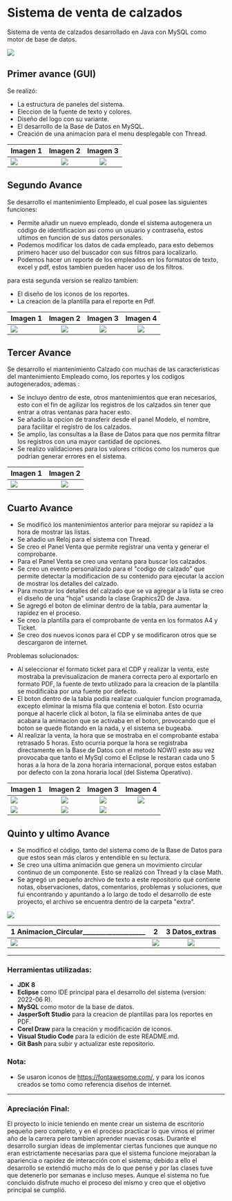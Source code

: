 # Sistema de venta de calzados
Sistema de venta de calzados desarrollado en Java con MySQL como motor de base de datos.

![][Extra_GIF_Main]

## Primer avance (GUI)
Se realizó:
- La estructura de paneles del sistema.
- Eleccion de la fuente de texto y colores.
- Diseño del logo con su variante.
- El desarrollo de la Base de Datos en MySQL.
- Creación de una animacion para el menu desplegable con Thread.

| Imagen 1 | Imagen 2 | Imagen 3 |
| ------------- |:-------------:| :-----:|
| ![][1st_img_1] | ![][1st_img_2] | ![][1st_img_3] |

## Segundo Avance

Se desarrollo el mantenimiento Empleado, el cual posee las siguientes funciones:
- Permite añadir un nuevo empleado, donde el sistema autogenera un código de identificacion asi como un usuario y contraseña, estos ultimos en funcion de sus datos personales.
- Podemos modificar los datos de cada empleado, para esto debemos primero hacer uso del buscador con sus filtros para localizarlo.
- Podemos hacer un reporte de los empleados en los formatos de texto, excel y pdf, estos tambien pueden hacer uso de los filtros.

para esta segunda version se realizo tambien:
- El diseño de los iconos de los reportes.
- La creacion de la plantilla para el reporte en Pdf.

| Imagen 1 | Imagen 2 | Imagen 3 | Imagen 4 |
| ------------- |:-------------:|:-------------:|:-------------:|
| ![][2nd_img_1] | ![][2nd_img_2] | ![][2nd_img_3] | ![][2nd_img_4] |

## Tercer Avance
Se desarrollo el mantenimiento Calzado con muchas de las caracteristicas del mantenimiento Empleado como, los reportes y los codigos autogenerados, ademas :
- Se incluyo dentro de este, otros mantenimientos que eran necesarios, esto con el fin de agilizar los registros de los calzados sin tener que entrar a otras ventanas para hacer esto.
- Se añadio la opcion de transferir desde el panel Modelo, el nombre, para facilitar el registro de los calzados.
- Se amplio, las consultas a la Base de Datos para que nos permita filtrar los registros con una mayor cantidad de opciones.
- Se realizo validaciones para los valores criticos como los numeros que podrian generar errores en el sistema.

| Imagen 1 | Imagen 2 |
| ------------- |:-------------:|
| ![][3rd_img_1] | ![][3rd_img_2] |


## Cuarto Avance
- Se modificó los mantenimientos anterior para mejorar su rapidez a la hora de mostrar las listas.
- Se añadio un Reloj para el sistema con Thread.
- Se creo el Panel Venta que permite registrar una venta y generar el comprobante.
- Para el Panel Venta se creo una ventana para buscar los calzados.
- Se creo un evento personalizado para el "codigo de calzado" que permite detectar la modificacion de su contenido para ejecutar la accion de mostrar los detalles del calzado.
- Para mostrar los detalles del calzado que se va agregar a la lista se creo el diseño de una "hoja" usando la clase Graphics2D de Java.
- Se agregó el boton de eliminar dentro de la tabla, para aumentar la rapidez en el proceso.
- Se creo la plantilla para el comprobante de venta en los formatos A4 y Ticket.
- Se creo dos nuevos iconos para el CDP y se modificaron otros que se descargaron de internet.

Problemas solucionados:
- Al seleccionar el formato ticket para el CDP y realizar la venta, este mostraba la previsualizacion de manera correcta pero al exportarlo en formato PDF, la fuente de texto utilizado para la creacion de la plantilla se modificaba por una fuente por defecto.
- El boton dentro de la tabla podia realizar cualquier funcion programada, excepto eliminar la misma fila que contenia el boton. Esto ocurria porque al hacerle click al boton, la fila se eliminaba antes de que acabara la animacion que se activaba en el boton, provocando que el boton se quede flotando en la nada, y el sistema se bugeaba.
- Al realizar la venta, la hora que se mostraba en el comprobante estaba retrasado 5 horas. Esto ocurria porque la hora se registraba directamente en la Base de Datos con el metodo NOW() esto asu vez provocaba que tanto el MySql como el Eclipse le restaran cada uno 5 horas a la hora de la zona horaria internacional, porque estos estaban por defecto con la zona horaria local (del Sistema Operativo).

| Imagen 1 | Imagen 2 | Imagen 3 | Imagen 4 |
| ------------- |:-------------:|:-------------:|:-------------:|
| ![][4rd_img_1] | ![][4rd_img_2] | ![][4rd_img_3] | ![][4rd_img_4] |
| ![][4rd_img_5] | ![][4rd_img_6] | ![][4rd_img_7] | |

## Quinto y ultimo Avance
- Se modificó el código, tanto del sistema como de la Base de Datos para que estos sean más claros y entendible en su lectura.
- Se creo una ultima animación que genera un movimiento circular continuo de un componente. Esto se realizó con Thread y la clase Math.
- Se agregó un pequeño archivo de texto a este repositorio que contiene notas, observaciones, datos, comentarios, problemas y soluciones, que fui encontrando y apuntando a lo largo de todo el desarrollo de este proyecto, el archivo se encuentra dentro de la carpeta "extra".


![][Extra_BD_shoesformen]


| 1 Animacion_Circular___________________ | 2 | 3 Datos_extras |
| ------------- |:-------------:|:-------------:|
| ![][Extra_animacion_circular] | ![][Extra_distribucion_paneles] | ![][Extra_datos] |

---

### Herramientas utilizadas:
- **JDK 8**
- **Eclipse** como IDE principal para el desarrollo del sistema (version: 2022-06 R).
- **MySQL** como motor de la base de datos.
- **JasperSoft Studio** para la creacion de plantillas para los reportes en PDF.
- **Corel Draw** para la creación y modificación de iconos.
- **Visual Studio Code** para la edición de este README.md.
- **Git Bash** para subir y actualizar este repositorio.


### Nota:
- Se usaron iconos de <https://fontawesome.com/>, y para los iconos creados se tomo como referencia diseños de internet.

---



### Apreciación Final:
El proyecto lo inicie teniendo en mente crear un sistema de escritorio pequeño pero completo, y en el proceso practicar lo que vimos el primer año de la carrera pero tambien aprender nuevas cosas. Durante el desarrollo surgian ideas de implementar ciertas funciones que aunque no eran estrictamente necesarias para que el sistema funcione mejoraban la apariencia o rapidez de interacción con el sistema; debido a ello el desarrollo se extendió mucho más de lo que pensé y por las clases tuve que detenerlo por semanas e incluso meses. Aunque el sistema no fue concluido disfrute mucho el proceso del mismo y creo que el objetivo principal se cumplió.


[1st_img_1]: ./screenshot/version_01_01.png
[1st_img_2]: ./screenshot/version_01_02.png
[1st_img_3]: ./screenshot/version_01_03.png

[2nd_img_1]: ./screenshot/version_02_01.png
[2nd_img_2]: ./screenshot/version_02_02.png
[2nd_img_3]: ./screenshot/version_02_03.png
[2nd_img_4]: ./screenshot/version_02_04.png

[3rd_img_1]: ./screenshot/version_03_01.png
[3rd_img_2]: ./screenshot/version_03_02.png

[4rd_img_1]: ./screenshot/version_04_01.png
[4rd_img_2]: ./screenshot/version_04_02.png
[4rd_img_3]: ./screenshot/version_04_03.png
[4rd_img_4]: ./screenshot/version_04_04.png
[4rd_img_5]: ./screenshot/version_04_05.png
[4rd_img_6]: ./screenshot/version_04_06.png
[4rd_img_7]: ./screenshot/version_04_07.png


[Extra_GIF_Main]: ./screenshot/Extra_GIF_Main.gif
[Extra_animacion_circular]: ./screenshot/Extra_animacion_circular.gif
[Extra_datos]: ./screenshot/Extra_datos.png
[Extra_distribucion_paneles]: ./screenshot/Extra_distribucion_paneles.png
[Extra_BD_shoesformen]: ./screenshot/Extra_BD_shoesformen.png